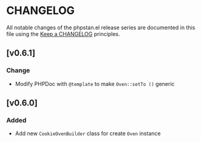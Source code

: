 # CHANGELOG

All notable changes of the phpstan.el release series are documented in this file using the [Keep a CHANGELOG](https://keepachangelog.com/) principles.

## [v0.6.1]

### Change

 * Modify PHPDoc with `@template` to make `Oven::setTo ()` generic

## [v0.6.0]

### Added

 * Add new `CookieOvenBuilder` class for create `Oven` instance
